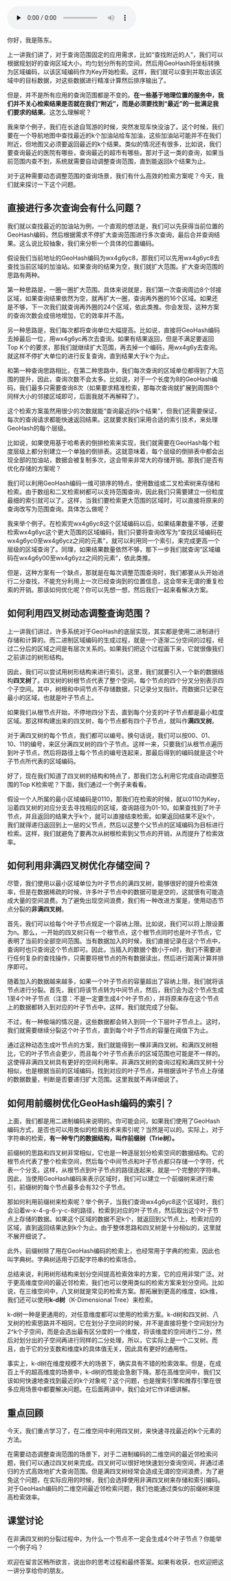<audio id="audio" title="14 | 空间检索（下）：“查找最近的加油站”和“查找附近的人”有何不同？" controls="" preload="none"><source id="mp3" src="https://static001.geekbang.org/resource/audio/37/4a/37f97921d1919beffba437c4387bb24a.mp3"></audio>

你好，我是陈东。

上一讲我们讲了，对于查询范围固定的应用需求，比如“查找附近的人”，我们可以根据规划好的查询区域大小，均匀划分所有的空间，然后用GeoHash将坐标转换为区域编码，以该区域编码作为Key开始检索。这样，我们就可以查到并取出该区域中的目标数据，对这些数据进行精准计算然后排序输出了。

但是，并不是所有应用的查询范围都是不变的。**在一些基于地理位置的服务中，我们并不关心检索结果是否就在我们“附近”，而是必须要找到“最近”的一批满足我们要求的结果**。这怎么理解呢？

我来举个例子，我们在长途自驾游的时候，突然发现车快没油了。这个时候，我们要在一个导航地图中查找最近的k个加油站给车加油，这些加油站可能并不在我们附近，但地图又必须要返回最近的k个结果。类似的情况还有很多，比如说，我们要查询最近的医院有哪些，查询最近的超市有哪些。那对于这一类的查询，如果当前范围内查不到，系统就需要自动调整查询范围，直到能返回k个结果为止。

对于这种需要动态调整范围的查询场景，我们有什么高效的检索方案呢？今天，我们就来探讨一下这个问题。

## 直接进行多次查询会有什么问题？

我们就以查找最近的加油站为例，一个直观的想法是，我们可以先获得当前位置的GeoHash编码，然后根据需求不停扩大查询范围进行多次查询，最后合并查询结果。这么说比较抽象，我们来分析一个具体的位置编码。

假设我们当前地址的GeoHash编码为wx4g6yc8，那我们可以先用wx4g6yc8去查找当前区域的加油站。如果查询的结果为空，我们就扩大范围。扩大查询范围的思路有两种。

第一种思路是，一圈一圈扩大范围。具体来说就是，我们第一次查询周边8个邻接区域，如果查询结果依然为空，就再扩大一圈，查询再外圈的16个区域。如果还是不够，下一次我们就查询再外圈的24个区域，依此类推。你会发现，这种方案的查询次数会成倍地增加，它的效率并不高。<br>
<img src="https://static001.geekbang.org/resource/image/b8/ea/b8c83e0e14cde461eec4b0b49f0cbfea.jpg" alt="" title="逐步扩大查询周边区域">

另一种思路是，我们每次都将查询单位大幅提高。比如说，直接将GeoHash编码去掉最后一位，用wx4g6yc再次去查询。如果有结果返回，但是不满足要返回Top K个的要求，那我们就继续扩大范围，再去掉一个编码，用wx4g6y去查询。就这样不停扩大单位的进行反复查询，直到结果大于k个为止。<br>
<img src="https://static001.geekbang.org/resource/image/a1/fc/a1b1510445a0467d3a995620a80523fc.jpg" alt="" title="逐步扩大查询单位（以二进制区域编码为例，每次扩大4倍）">

和第一种查询思路相比，在第二种思路中，我们每次查询的区域单位都得到了大范围的提升，因此，查询次数不会太多。比如说，对于一个长度为8的GeoHash编码，我们最多只需要查询8次（如果要求精准检索，那每次查询就扩展到周围8个同样大小的邻接区域即可，后面我就不再解释了）。

这个检索方案虽然用很少的次数就能“查询最近的k个结果”，但我们还需要保证，每次的查询请求都能快速返回结果。这就要求我们采用合适的索引技术，来处理GeoHash的每个层级。

比如说，如果使用基于哈希表的倒排检索来实现，我们就需要在GeoHash每个粒度层级上都分别建立一个单独的倒排表。这就意味着，每个层级的倒排表中都会出现全部的加油站，数据会被复制多次，这会带来非常大的存储开销。那我们是否有优化存储的方案呢？

我们可以利用GeoHash编码一维可排序的特点，使用数组或二叉检索树来存储和检索。由于数组和二叉检索树都可以支持范围查询，因此我们只需要建立一份粒度最细的索引就可以了。这样，当我们要检索更大范围的区域时，可以直接将原来的查询改写为范围查询。具体怎么做呢？

我来举个例子。在检索完wx4g6yc8这个区域编码以后，如果结果数量不够，还要检索wx4g6yc这个更大范围的区域编码，我们只要将查询改写为“查找区域编码在wx4g6yc0至wx4g6ycz之间的元素”，就可以利用同一个索引，来完成更高一个层级的区域查询了。同理，如果结果数量依然不够，那下一步我们就查询“区域编码在wx4g6y00至wx4g6yzz之间的元素”，依此类推。<br>
<img src="https://static001.geekbang.org/resource/image/e5/c6/e5c2a638c5a081469913e52aa98fe4c6.jpg" alt="" title="利用有序数组查询示例">

但是，这种方案有一个缺点，那就是在每次调整范围查询时，我们都要从头开始进行二分查找，不能充分利用上一次已经查询到的位置信息，这会带来无谓的重复检索的开销。那该如何优化呢？你可以先想一想，然后我们一起来看解决方案。

## 如何利用四叉树动态调整查询范围？

上一讲我们讲过，许多系统对于GeoHash的底层实现，其实都是使用二进制进行存储和计算的。而二进制区域编码的生成过程，就是一个逐渐二分空间的过程，经过二分后的区域之间是有层次关系的。如果我们把这个过程画下来，它就很像我们之前讲过的树形结构。

因此，我们可以尝试用树形结构来进行索引。这里，我们就要引入一个新的数据结构**四叉树**了。四叉树的树根节点代表了整个空间，每个节点的四个分叉分别表示四个子空间。其中，树根和中间节点不存储数据，只记录分叉指针。而数据只记录在最小的区域，也就是叶子节点上。

如果我们从根节点开始，不停地四分下去，直到每个分支的叶子节点都是最小粒度区域。那这样构建出来的四叉树，每个节点都有四个子节点，就叫作**满四叉树**。

对于满四叉树的每个节点，我们都可以编号。换句话说，我们可以按00、01、10、11的编号，来区分满四叉树的四个子节点。这样一来，只要我们从根节点遍历到叶子节点，然后将路径上每个节点的编号连起来，那最后得到的编码就是这个叶子节点所代表的区域编码。<br>
<img src="https://static001.geekbang.org/resource/image/85/f5/85674c6f1d812695e6512ea55cbe4ff5.jpg" alt="" title="满四叉树">

好了，现在我们知道了四叉树的结构和特点了，那我们怎么利用它完成自动调整范围的Top K检索呢？下面，我们通过一个例子来看看。

假设一个人所属的最小区域编码是0110，那我们在检索的时候，就以0110为Key，沿着四叉树的对应分支去寻找相应的区域，查询路径为01-10。如果查找到了叶子节点，并且返回的结果大于k个，就可以直接结束检索。如果返回结果不足k个，我们就得递归返回到上一层的父节点，然后以这整个父节点的区域编码为目标进行检索。这样，我们就避免了要再次从树根检索到父节点的开销，从而提升了检索效率。<br>
<img src="https://static001.geekbang.org/resource/image/96/96/9661a343a32946b6bd6d96fd4736f196.jpg" alt="" title="自动调整范围的Top K检索">

## 如何利用非满四叉树优化存储空间？

尽管，我们使用以最小区域单位为叶子节点的满四叉树，能够很好的提升检索效率，但是在数据稀疏的时候，许多叶子节点中的数据可能是空的，这就很有可能造成大量的空间浪费。为了避免出现空间浪费，我们有一种改进方案是，使用动态节点分裂的**非满四叉树**。

首先，我们可以给每个叶子节点规定一个容纳上限。比如说，我们可以将上限设置为n。那么，一开始的四叉树只有一个根节点，这个根节点同时也是叶子节点，它表明了当前的全部空间范围。当有数据加入的时候，我们直接记录在这个节点中，查询时也只查询这个节点即可。因此，当插入的数据个数小于n时，我们不需要进行任何复杂的查找操作，只需要将根节点的所有数据读出，然后进行距离计算并排序即可。

随着加入的数据越来越多，如果一个叶子节点的容量超出了容纳上限，我们就将该节点进行分裂。首先，我们将该节点转为中间节点，然后，我们会为这个节点生成1至4个叶子节点（注意：不是一定要生成4个叶子节点），并将原来存在这个节点上的数据都转入到对应的叶子节点中。这样，我们就完成了分裂。

不过，有一种极端的情况是，这些数据都会转入到同一个下层叶子节点上。这时，我们就需要继续分裂这个叶子节点，直到每个叶子节点的容量在阈值下为止。

通过这种动态生成叶节点的方案，我们就能得到一棵非满四叉树。和满四叉树相比，它的叶子节点会更少，而且每个叶子节点表示的区域范围也可能是不一样的。这使得非满四叉树具有更好的空间利用率。非满四叉树的查询过程和满四叉树十分相似，也是根据当前的区域编码，找到对应的叶子节点，并根据该叶子节点上存储的数据数量，判断是否要递归扩大范围。这里我就不再详细说了。<br>
<img src="https://static001.geekbang.org/resource/image/ee/c7/ee48d9c5df4625321c8a06db4dde7cc7.jpg" alt="" title="非满四叉树-动态分裂叶节点">

## 如何用前缀树优化GeoHash编码的索引？

上面，我们都是用二进制编码来说明的。你可能会问，如果我们使用了GeoHash编码方式，是否也可以用类似的检索技术来索引呢？当然是可以的。实际上，对于字符串的检索，**有一种专门的数据结构，叫作前缀树（Trie树）。**

前缀树的思路和四叉树非常相似，它也是一种逐层划分检索空间的数据结构。它的根节点代表了整个检索空间，然后每个中间节点和叶子节点都只存储一个字符，代表一个分支。这样，从根节点到叶子节点的路径连起来，就是一个完整的字符串。因此，当使用GeoHash编码来表示区域时，我们可以建立一个前缀树来进行索引，前缀树的每个节点最多会有32个子节点。<br>
<img src="https://static001.geekbang.org/resource/image/a4/43/a466fc2217c89d537a587547a0589143.jpeg" alt="" title="前缀树">

那如何利用前缀树来检索呢？举个例子，当我们查询wx4g6yc8这个区域时，我们会沿着w-x-4-g-6-y-c-8的路径，检索到对应的叶子节点，然后取出这个叶子节点上存储的数据。如果这个区域的数据不足k个，就返回到父节点上，检索对应的区域，直到返回结果达到k个为止。由于整体思路和四叉树是十分相似的，这里就不展开细说了。

此外，前缀树除了用在GeoHash编码的检索上，也经常用于字典的检索，因此也叫字典树。字典树适用于匹配字符串的检索场合。

总结来说，利用树形结构来划分空间提高检索效率的方案，它的应用非常广泛。对于更高维度空间的最近邻检索，我们也可以使用类似的检索方案来划分空间。比如说，在三维空间中，八叉树就是常见的检索方案。那拓展到更高的维度，如k维，我们还可以使用**k-d树**（K-Dimensional Tree）来检索。

k-d树一种是更通用的，对任意维度都可以使用的检索方案。k-d树和四叉树、八叉树的检索思路并不相同，它在划分子空间的时候，并不是直接将整个空间划分为2^k个子空间，而是会选出最有区分度的一个维度，将该维度的空间进行二分，然后对划分出的子空间再进行同样的二分处理，所以，它实际上是一个二叉树。而且，由于它的分支数和维度k的具体值无关，因此具有更好的通用性。

事实上，k-d树在维度规模不大的场景下，确实具有不错的检索效率。但是，在成百上千的超高维度的场景中，k-d树的性能会急剧下降。那在高维空间中，我们又该如何快速地查找到最近的k个对象呢？这个问题，也是搜索引擎和推荐引擎在很多应用场景中都要解决问题。在后面两讲中，我们会对它作详细讲解。

## 重点回顾

今天，我们重点学习了，在二维空间中利用四叉树，来快速寻找最近的k个元素的方法。

在需要动态调整查询范围的场景下，对于二进制编码的二维空间的最近邻检索问题，我们可以通过四叉树来完成。四叉树可以很好地快速划分查询空间，并通过递归的方式高效地扩大查询范围。但是满四叉树经常会造成无谓的空间浪费，为了避免这个问题，在实际应用的时候，我们会选择使用非满四叉树来存储和索引编码。对于GeoHash编码的二维空间最近邻检索问题，我们也能通过类似的前缀树来提高检索效率。

## 课堂讨论

在非满四叉树的分裂过程中，为什么一个节点不一定会生成4个叶子节点？你能举一个例子吗？

欢迎在留言区畅所欲言，说出你的思考过程和最终答案。如果有收获，也欢迎把这一讲分享给你的朋友。
